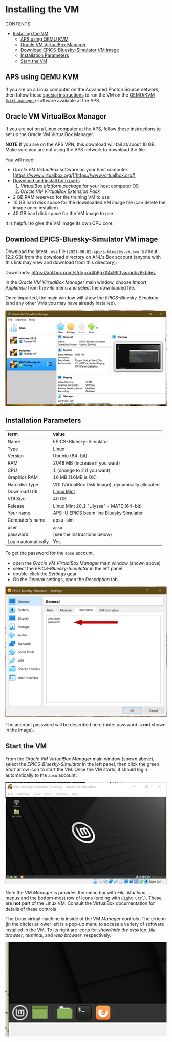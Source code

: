 # Installing the VM

CONTENTS

- [Installing the VM](#installing-the-vm)
  - [APS using QEMU KVM](#aps-using-qemu-kvm)
  - [Oracle VM VirtualBox Manager](#oracle-vm-virtualbox-manager)
  - [Download EPICS-Bluesky-Simulator VM image](#download-epics-bluesky-simulator-vm-image)
  - [Installation Parameters](#installation-parameters)
  - [Start the VM](#start-the-vm)

## APS using QEMU KVM

If you are on a Linux computer on the Advanced Photon Source
network, then follow these [special instructions](install_APS/README.md)
to run the VM on the [QEMU/KVM](https://wiki.qemu.org/Features/KVM)
([`virt-manager`](https://virt-manager.org/)) software available at the APS.

## Oracle VM VirtualBox Manager

If you are not on a Linux computer at the APS, follow these instructions
to set up the Oracle VM VirtualBox Manager.

**NOTE** If you are on the APS VPN, this download will fail at/about 
10 GB.  Make sure you are not using the APS network to download the file.

You will need:

* *Oracle VM VirtualBox* software on your host computer: [https://www.virtualbox.org/](https://www.virtualbox.org/)
* [Download and install both parts](https://www.virtualbox.org/wiki/Downloads)
  1. *VirtualBox platform package* for your host computer OS
  2. *Oracle VM VirtualBox Extension Pack*
* 2 GB RAM reserved for the training VM to use
* 10 GB hard disk space for the downloaded VM image file (can delete the image once installed)
* 40 GB hard disk space for the VM image to use

It is helpful to give the VM image its own CPU core.

## Download EPICS-Bluesky-Simulator VM image

Download the latest `.ova` file (`2021-08-02-epics-bluesky-vm.ova` is about 12.2 GB)
from the download directory on ANL's Box account (anyone with this link may view
and download from this directory):

Downloads:  https://anl.box.com/s/dq5xa4b9g7tf4x9tlftyauqdbv9kb6ev

In the *Oracle VM VirtualBox Manager* main window, choose *Import
Appliance* from the *File* menu and select the downloaded file.

Once imported, the main window will show the *EPICS-Bluesky-Simulator*
(and any other VMs you may have already installed).

![Oracle VM VirtualBox Manager window](./resources/vb-manager.png)

## Installation Parameters

term | value
:--- | :---
Name | EPICS-Bluesky-Simulator
Type | Linux
Version | Ubuntu (64-bit)
RAM | 2048 MB (increase if you want)
CPU | 1  (change to 2 if you want)
Graphics RAM | 16 MB (16MB is OK)
Hard disk type | VDI (VirtualBox Disk Image), dynamically allocated
Download URL | [Linux Mint](https://linuxmint.com/edition.php?id=285)
VDI Size | 40 GB
Release | Linux Mint 20.1 "Ulyssa" - MATE (64-bit)
Your name | APS-U EPICS beam line Bluesky Simulator
Computer's name | apsu-sim
user | `apsu`
password | (see the instructions below)
Login automatically | Yes

To get the password for the `apsu` account, 

* open the *Oracle VM VirtualBox Manager* main window (shown above)
* select the *EPICS-Bluesky-Simulator* in the left panel
* double-click the *Settings* gear
* On the *General* settings, open the *Description* tab

![*Settings* .. *Description*](./resources/settings-description.png)

The account password will be described here (note: password is **not** shown in the image).

## Start the VM

From the *Oracle VM VirtualBox Manager* main window (shown above), select the
*EPICS-Bluesky-Simulator* in the left panel, then click the green *Start* arrow
icon to start the VM.  Once the VM starts, it should login automatically to the
`apsu` account:

![*VM* main screen](./resources/vm-main-screen.png)

Note the VM *Manager* is provides the menu bar with *File*, *Machine*, ... menus
and the bottom-most row of icons (ending with `Right Ctrl`).  These are **not**
part of the Linux VM.  Consult the VirtualBox documentation for details of these
controls

The Linux virtual machine is inside of the VM *Manager* controls.  The `LM` icon
(in the circle) at lower left is a pop-up menu to access a variety of software
installed in the VM.  To its right are icons for *show/hide the desktop*, *file
browser*, *terminal*, and *web browser*, respectively.

![*Linux* control bar icons](./resources/vm-main-screen-icons.png)
